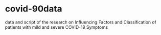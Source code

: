 # covid-90data
data and script of the research on Influencing Factors and Classification of patients with mild and severe COVID-19 Symptoms

